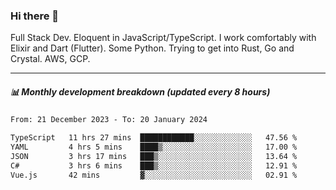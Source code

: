 ### Hi there 👋

Full Stack Dev. Eloquent in JavaScript/TypeScript. I work comfortably with Elixir and Dart (Flutter). Some Python. Trying to get into Rust, Go and Crystal. AWS, GCP.

***

##### 📊 Monthly development breakdown (updated every 8 hours)

<!--START_SECTION:waka-->

```txt
From: 21 December 2023 - To: 20 January 2024

TypeScript   11 hrs 27 mins  ████████████░░░░░░░░░░░░░   47.56 %
YAML         4 hrs 5 mins    ████▒░░░░░░░░░░░░░░░░░░░░   17.00 %
JSON         3 hrs 17 mins   ███▒░░░░░░░░░░░░░░░░░░░░░   13.64 %
C#           3 hrs 6 mins    ███▒░░░░░░░░░░░░░░░░░░░░░   12.91 %
Vue.js       42 mins         ▓░░░░░░░░░░░░░░░░░░░░░░░░   02.91 %
```

<!--END_SECTION:waka-->
